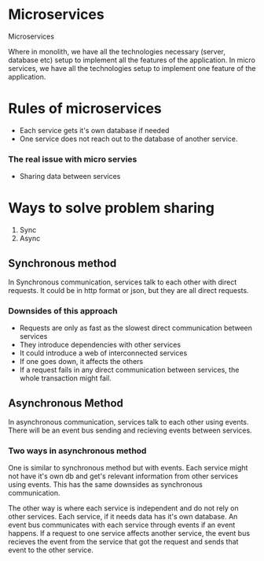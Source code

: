# Microservices

Microservices

Where in monolith, we have all the technologies necessary (server, database etc) setup to implement all the features of the application. In micro services, we have all the technologies setup to implement one feature of the application.

# Rules of microservices

- Each service gets it's own database if needed
- One service does not reach out to the database of another service.

### The real issue with micro servies

- Sharing data between services

# Ways to solve problem sharing

1. Sync
2. Async

## Synchronous method

In Synchronous communication, services talk to each other with direct requests. It could be in http format or json, but they are all direct requests.

### Downsides of this approach

- Requests are only as fast as the slowest direct communication between services
- They introduce dependencies with other services
- It could introduce a web of interconnected services
- If one goes down, it affects the others
- If a request fails in any direct communication between services, the whole transaction might fail.

## Asynchronous Method

In asynchronous communication, services talk to each other using events. There will be an event bus sending and recieving events between services.

### Two ways in asynchronous method

One is similar to synchronous method but with events. Each service might not have it's own db and get's relevant information from other services using events. This has the same downsides as synchronous communication.

The other way is where each service is independent and do not rely on other services. Each service, if it needs data has it's own database. An event bus communicates with each service through events if an event happens. If a request to one service affects another service, the event bus recieves the event from the service that got the request and sends that event to the other service.
